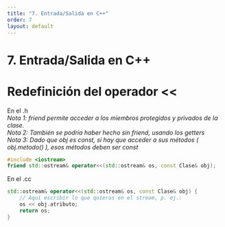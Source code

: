 ```yaml
---
title: "7. Entrada/Salida en C++"
order: 7
layout: default
---
```


# **7. Entrada/Salida en C++**

# Redefinición del operador <<
En el .h \
*Nota 1: friend permite acceder a los miembros protegidos y privados de la clase.* \
*Nota 2: También se podría haber hecho sin friend, usando los getters* \
*Nota 3: Dado que obj es const, si hay que acceder a sus métodos ( obj.metodo() ), esos métodos deben ser const*
```cpp
#include <iostream>
friend std::ostream& operator<<(std::ostream& os, const Clase& obj);
```

En el .cc
```cpp
std::ostream& operator<<(std::ostream& os, const Clase& obj) {
    // Aquí escribir lo que quieras en el stream, p. ej.:
    os << obj.atributo;  
    return os;
}
```